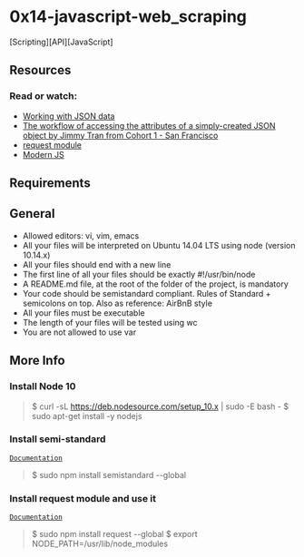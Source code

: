 # 0x14-javascript-web_scraping
[Scripting][API][JavaScript]

## Resources

### Read or watch:

- [Working with JSON data]("https://intranet.alxswe.com/rltoken/ONv-sSv-FA87Mc5rMZmO6A")
- [The workflow of accessing the attributes of a simply-created JSON object by Jimmy Tran from Cohort 1 - San Francisco]("https://intranet.alxswe.com/rltoken/zm0h7FqpQCZZpPZqxxwLxA")
- [request module]("https://intranet.alxswe.com/rltoken/goymbxGy-cTc5ZdKBTUcTQ")
- [Modern JS]("https://intranet.alxswe.com/rltoken/j2PStAUtVPdXKwrrFxpt0g")

## Requirements

## General

- Allowed editors: vi, vim, emacs
- All your files will be interpreted on Ubuntu 14.04 LTS using node (version 10.14.x)
- All your files should end with a new line
- The first line of all your files should be exactly #!/usr/bin/node
- A README.md file, at the root of the folder of the project, is mandatory
- Your code should be semistandard compliant. Rules of Standard + semicolons on top. Also as reference: AirBnB style
- All your files must be executable
- The length of your files will be tested using wc
- You are not allowed to use var

## More Info

### Install Node 10

> $ curl -sL https://deb.nodesource.com/setup_10.x | sudo -E bash -
> $ sudo apt-get install -y nodejs

### Install semi-standard

[<code>Documentation</code>]("https://intranet.alxswe.com/rltoken/GXh9DyGGivUB7pdq9Oqmzg")
> $ sudo npm install semistandard --global

### Install request module and use it

[<code>Documentation</code>]("https://intranet.alxswe.com/rltoken/GXh9DyGGivUB7pdq9Oqmzg")

> $ sudo npm install request --global
> $ export NODE_PATH=/usr/lib/node_modules

